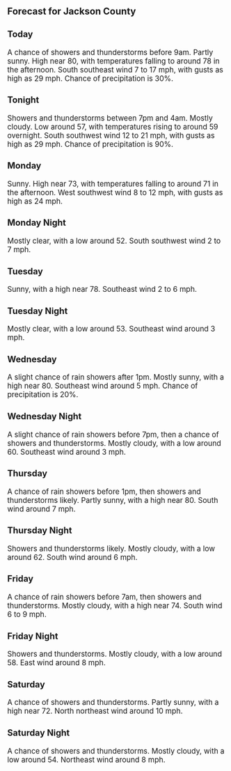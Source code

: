 <div>
   <h2>Forecast for Jackson County</h2>
   <p>
      <div style="font-size:120%">
         <h3>Today</h3>A chance of showers and thunderstorms before 9am. Partly sunny. High near 80, with temperatures falling to around 78 in the
         afternoon. South southeast wind 7 to 17 mph, with gusts as high as 29 mph. Chance of precipitation is 30%.<br></div>
   </p>
   <p>
      <div style="font-size:120%">
         <h3>Tonight</h3>Showers and thunderstorms between 7pm and 4am. Mostly cloudy. Low around 57, with temperatures rising to around 59 overnight.
         South southwest wind 12 to 21 mph, with gusts as high as 29 mph. Chance of precipitation is 90%.<br></div>
   </p>
   <p>
      <div style="font-size:120%">
         <h3>Monday</h3>Sunny. High near 73, with temperatures falling to around 71 in the afternoon. West southwest wind 8 to 12 mph, with gusts
         as high as 24 mph.<br></div>
   </p>
   <p>
      <div style="font-size:120%">
         <h3>Monday Night</h3>Mostly clear, with a low around 52. South southwest wind 2 to 7 mph.<br></div>
   </p>
   <p>
      <div style="font-size:120%">
         <h3>Tuesday</h3>Sunny, with a high near 78. Southeast wind 2 to 6 mph.<br></div>
   </p>
   <p>
      <div style="font-size:120%">
         <h3>Tuesday Night</h3>Mostly clear, with a low around 53. Southeast wind around 3 mph.<br></div>
   </p>
   <p>
      <div style="font-size:120%">
         <h3>Wednesday</h3>A slight chance of rain showers after 1pm. Mostly sunny, with a high near 80. Southeast wind around 5 mph. Chance of precipitation
         is 20%.<br></div>
   </p>
   <p>
      <div style="font-size:120%">
         <h3>Wednesday Night</h3>A slight chance of rain showers before 7pm, then a chance of showers and thunderstorms. Mostly cloudy, with a low around 60.
         Southeast wind around 3 mph.<br></div>
   </p>
   <p>
      <div style="font-size:120%">
         <h3>Thursday</h3>A chance of rain showers before 1pm, then showers and thunderstorms likely. Partly sunny, with a high near 80. South wind
         around 7 mph.<br></div>
   </p>
   <p>
      <div style="font-size:120%">
         <h3>Thursday Night</h3>Showers and thunderstorms likely. Mostly cloudy, with a low around 62. South wind around 6 mph.<br></div>
   </p>
   <p>
      <div style="font-size:120%">
         <h3>Friday</h3>A chance of rain showers before 7am, then showers and thunderstorms. Mostly cloudy, with a high near 74. South wind 6 to 9
         mph.<br></div>
   </p>
   <p>
      <div style="font-size:120%">
         <h3>Friday Night</h3>Showers and thunderstorms. Mostly cloudy, with a low around 58. East wind around 8 mph.<br></div>
   </p>
   <p>
      <div style="font-size:120%">
         <h3>Saturday</h3>A chance of showers and thunderstorms. Partly sunny, with a high near 72. North northeast wind around 10 mph.<br></div>
   </p>
   <p>
      <div style="font-size:120%">
         <h3>Saturday Night</h3>A chance of showers and thunderstorms. Mostly cloudy, with a low around 54. Northeast wind around 8 mph.<br></div>
   </p>
</div>